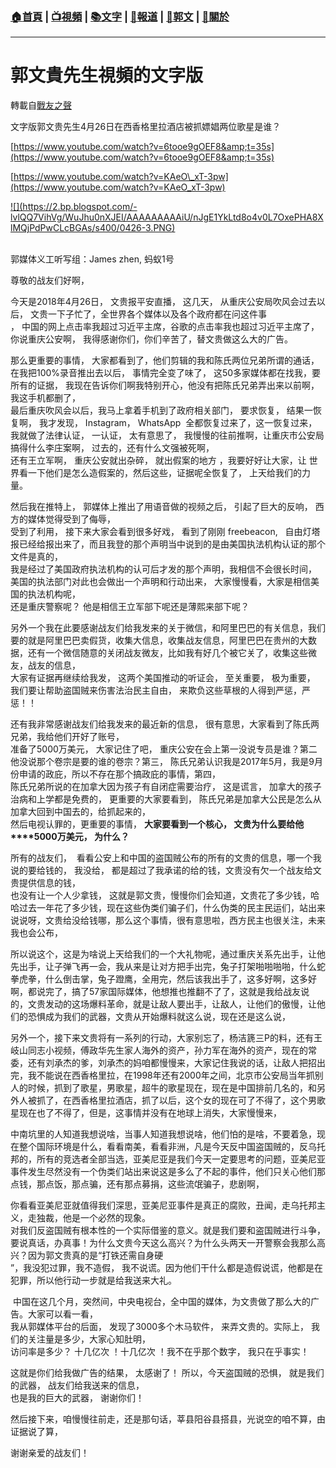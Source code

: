###  [:house:首頁](https://github.com/ourhimalayas/home) | [:tv:視頻](https://github.com/ourhimalayas/videos) | [:books:文字](https://github.com/ourhimalayas/txt) | [:newspaper:報道](https://github.com/ourhimalayas/news) | [:eagle:郭文](https://github.com/ourhimalayas/guomedia) | [:pray:關於](https://github.com/ourhimalayas/home/tree/master/about)
---
# 郭文貴先生視頻的文字版
轉載自[戰友之聲](http://littleantvoice.blogspot.com)

文字版郭文贵先生4月26日在西香格里拉酒店被抓嫖娼两位歌星是谁？


  

[https://www.youtube.com/watch?v=6tooe9gOEF8&amp;t=35s](https://www.youtube.com/watch?v=6tooe9gOEF8&amp;t=35s)
  

[https://www.youtube.com/watch?v=KAeO\_xT-3pw](https://www.youtube.com/watch?v=KAeO_xT-3pw)
  



[!\[\](https://2.bp.blogspot.com/-lvlQQ7VihVg/WuJhu0nXJEI/AAAAAAAAAiU/nJgE1YkLtd8o4v0L7OxePHA8XlMQjPdPwCLcBGAs/s400/0426-3.PNG)](https://2.bp.blogspot.com/-lvlQQ7VihVg/WuJhu0nXJEI/AAAAAAAAAiU/nJgE1YkLtd8o4v0L7OxePHA8XlMQjPdPwCLcBGAs/s1600/0426-3.PNG)
  
<br>郭媒体义工听写组：James zhen, 蚂蚁1号  



尊敬的战友们好啊，
  

今天是2018年4月26日， 文贵报平安直播， 这几天， 从重庆公安局吹风会过去以后， 文贵一下子忙了，全世界各个媒体以及各个政府都在问这件事<br>， 中国的网上点击率我超过习近平主席，谷歌的点击率我也超过习近平主席了，你说重庆公安啊， 我得感谢你们，你们辛苦了，替文贵做这么大的广告。
  

那么更重要的事情， 大家都看到了，他们剪辑的我和陈氏两位兄弟所谓的通话， 在我把100%录音推出去以后， 事情完全变了味了， 这50多家媒体都在找我，要所有的证据， 我现在告诉你们啊我特别开心，他没有把陈氏兄弟弄出来以前啊，我这手机都删了，<br>最后重庆吹风会以后，我马上拿着手机到了政府相关部门， 要求恢复， 结果一恢复啊， 我才发现， Instagram， WhatsApp&nbsp; 全都恢复过来了，这一恢复过来， 我就做了法律认证， 一认证， 太有意思了， 我慢慢的往前推啊，让重庆市公安局搞得什么李庄案啊， 过去的，还有什么文强被死啊，<br>还有王立军啊， 重庆公安就出杂碎， 就出假案的地方 ，我要好好让大家，让 世界看一下他们是怎么造假案的，然后这些，证据呢全恢复了， 上天给我们的力量。
  

然后我在推特上， 郭媒体上推出了用语音做的视频之后， 引起了巨大的反响， 西方的媒体觉得受到了侮辱，<br>受到了利用， 接下来大家会看到很多好戏， 看到了刚刚 freebeacon,&nbsp;&nbsp; 自由灯塔报已经给报出来了，而且我登的那个声明当中说到的是由美国执法机构认证的那个文件是真的，<br>我是经过了美国政府执法机构的认可后才发的那个声明，我相信不会很长时间， 美国的执法部门对此也会做出一个声明和行动出来， 大家慢慢看，大家是相信美国的执法机构呢，<br>还是重庆警察呢？ 他是相信王立军部下呢还是薄熙来部下呢？
  

另外一个我在此要感谢战友们给我发来的关于微信，和阿里巴巴的有关信息，我们要的就是阿里巴巴卖假货，收集大信息，收集战友信息，阿里巴巴在贵州的大数据，还有一个微信随意的关闭战友微友，比如我有好几个被它关了，收集这些微友，战友的信息，<br>大家有证据再继续给我发， 这两个美国推动的听证会， 至关重要， 极为重要， 我们要让帮助盗国贼来伤害法治民主自由， 来欺负这些草根的人得到严惩，严惩！！
  

还有我非常感谢战友们给我发来的最近新的信息， 很有意思，大家看到了陈氏两兄弟，我给他们开好了账号，<br>准备了5000万美元， 大家记住了吧， 重庆公安在会上第一没说专员是谁？第二他没说那个卷宗是要的谁的卷宗？第三， 陈氏兄弟认识我是2017年5月，我是9月份申请的政庇，所以不存在那个搞政庇的事情，第四，<br>陈氏兄弟所说的在加拿大因为孩子有自闭症需要治疗， 这是谎言， 加拿大的孩子治病和上学都是免费的， 更重要的大家要看到， 陈氏兄弟是加拿大公民是怎么从加拿大回到中国去的，给抓起来的，<br>然后电视认罪的，更重要的事情， **大家要看到一个核心， 文贵为什么要给他****5000万美元， 为什么？**

所有的战友们，&nbsp; 看看公安上和中国的盗国贼公布的所有的文贵的信息，哪一个我说的要给钱的， 我没给， 都是超过了我承诺的给的钱，文贵没有欠一个战友给文贵提供信息的钱，<br>也没有让一个人少拿钱， 这就是郭文贵，慢慢你们会知道，文贵花了多少钱，哈哈过去一年花了多少钱，现在这些伪类们骗子们，什么伪类的民主民运们，站出来说说呀，文贵给没给钱哪，那么这个事情，很有意思啦，西方民主也很关注，未来我也会公布，
  

所以说这个，这是为啥说上天给我们的一个大礼物呢，通过重庆关系先出手，让他先出手，让子弹飞再一会，我从来是让对方把手出完，兔子打架啪啪啪啪，什么蛇拳虎拳，什么倒击掌，兔子蹬鹰，全用完，然后该我出手了，这多好啊，这多好啊，都说完了，搞了57家国际媒体，他想推也推翻不了了，这就是我给战友说的，文贵发动的这场爆料革命，就是让敌人要出手，让敌人，让他们的傲慢，让他们的恐惧成为我们的武器，文贵从开始爆料就这么说，现在还是这么说，

另外一个，接下来文贵将有一系列的行动，大家别忘了，杨洁篪三P的料，还有王岐山同志小视频，傅政华先生家人海外的资产，孙力军在海外的资产，现在的常委，还有刘承杰的爹，刘承杰的妈咱都慢慢来，大家记住我说的话，让敌人把招出完，我不能说在西香格里拉，在1998年还有2000年之间，北京市公安局当年抓别人的时候，抓到了歌星，男歌星，超牛的歌星现在，现在是中国排前几名的，和另外人被抓了，在西香格里拉酒店，抓了以后，这个女的现在可了不得了，这个男歌星现在也了不得了，但是，这事情并没有在地球上消失，大家慢慢来，

中南坑里的人知道我想说啥，当事人知道我想说啥，他们怕的是啥，不要着急，现在整个国际环境是什么，看看南美，看看非洲，凡是今天反中国盗国贼的，反乌托邦的，所有的竞选者全部当选，亚美尼亚是我们今天一定要思考的问题，亚美尼亚事件发生尽然没有一个伪类们站出来说这是多么了不起的事件，他们只关心他们那点钱，那点饭，那点骗，还有那点募捐，这些流氓骗子，悲剧啊，

你看看亚美尼亚就值得我们深思，亚美尼亚事件是真正的腐败，丑闻，走乌托邦主义，走独裁，他是一个必然的现象。<br>对我们反盗国贼有根本性的一个实际借鉴的意义。就是我们要和盗国贼进行斗争，要说真话，办真事！为什么文贵今天这么高兴？为什么头两天一开警察会我那么高兴？因为郭文贵真的是“打铁还需自身硬<br>”，我没犯过罪，我不造假， 我不说谎。因为他们干什么都是造假说谎，他都是在犯罪，所以他行动一步就是给我送来大礼。
  

&nbsp;中国在这几个月，突然间，中央电视台，全中国的媒体，为文贵做了那么大的广告。大家可以看一看，<br>我从郭媒体平台的后面， 发现了3000多个木马软件， 来弄文贵的。实际上， 我们的关注量是多少，大家心知肚明，<br>访问率是多少？ 十几亿次 ！十几亿次 ！我不在乎那个数字， 我只在乎事实！
  

这就是你们给我做广告的结果， 太感谢了！ 所以，今天盗国贼的恐惧， 就是我们的武器， 战友们给我送来的信息，<br>也是我的巨大的武器， 谢谢你们！
  

然后接下来，咱慢慢往前走，还是那句话，莘县阳谷县搭县，光说空的咱不算，由证据说了算，
  

谢谢亲爱的战友们！
  


  


  


<u></u><sub></sub><sup></sup><strike></strike>